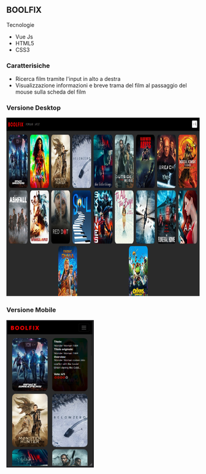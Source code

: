 ## BOOLFIX
Tecnologie
- Vue Js
- HTML5
- CSS3

### Caratterisiche
- Ricerca film tramite l'input in alto a destra
- Visualizzazione informazioni e breve trama del film al passaggio del mouse sulla scheda del film

### Versione Desktop
<img src="https://raw.githubusercontent.com/manuelbosi/vue-boolflix/main/screenshot/boolfix_desktop.PNG" width="951" height="466">

### Versione Mobile
<img src="https://raw.githubusercontent.com/manuelbosi/vue-boolflix/main/screenshot/boolfix_mobile.PNG" width="228" height="385">
